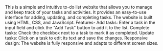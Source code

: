 This is a simple and intuitive to-do list website that allows you to manage and keep track of your tasks and activities. 
It provides an easy-to-use interface for adding, updating, and completing tasks. 
The website is built using HTML, CSS, and JavaScript.
Features-
Add tasks: Enter a task in the input field and click the "Add Task" button to add it to the list.
Complete tasks: Check the checkbox next to a task to mark it as completed.
Update tasks: Click on a task to edit its text and save the changes.
Responsive design: The website is fully responsive and adapts to different screen sizes.
